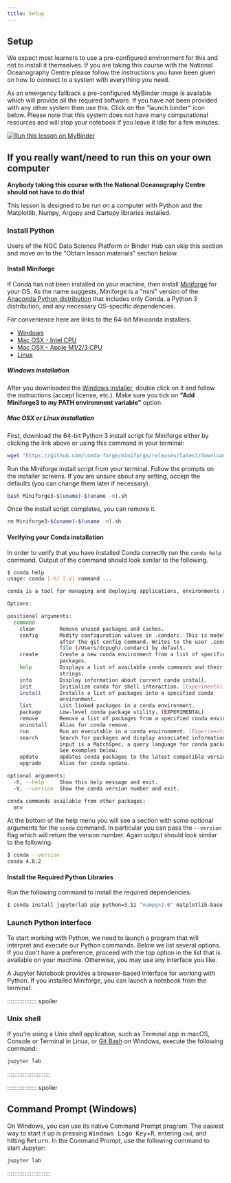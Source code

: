 ```yaml
---
title: Setup
---
```


## Setup

We expect most learners to use a pre-configured environment for this and not to install it themselves. 
If you are taking this course with the National Oceanography Centre please follow the instructions you have been given on how to 
connect to a system with everything you need. 

As an emergency fallback a pre-configured MyBinder image is available which will provide all the required software. If you have not been provided 
with any other system then use this. Click on the "launch binder" icon below. Please note that this system
does not have many computational resources and will stop your notebook if you leave it idle for a few minutes. 

[![Run this lesson on MyBinder](https://mybinder.org/badge_logo.svg)](https://mybinder.org/v2/gh/NOC-OI/python-intro-schools/binder)


## If you really want/need to run this on your own computer

**Anybody taking this course with the National Oceanography Centre should not have to do this!**

This lesson is designed to be run on a computer with Python and the Matplotlib, Numpy, Argopy and Cartopy libraries installed.

### Install Python

Users of the NOC Data Science Platform or Binder Hub can skip this section and move on to the "Obtain lesson materials" section below.

#### Install Miniforge

If Conda has not been installed on your machine, then install [Miniforge](https://conda-forge.org/download/) for your OS. As the name
suggests, Miniforge is a "mini" version of the
[Anaconda Python distribution](https://www.anaconda.com/download) that includes only Conda, a
Python 3 distribution, and any necessary OS-specific dependencies.

For convenience here are links to the 64-bit Miniconda installers.

* [Windows](https://github.com/conda-forge/miniforge/releases/latest/download/Miniforge3-Windows-x86_64.exe)
* [Mac OSX - Intel CPU](https://github.com/conda-forge/miniforge/releases/latest/download/Miniforge3-MacOSX-x86_64.sh)
* [Mac OSX - Apple M1/2/3 CPU](https://github.com/conda-forge/miniforge/releases/latest/download/Miniforge3-MacOSX-arm64.sh)
* [Linux](https://github.com/conda-forge/miniforge/releases/latest/download/Miniforge3-Linux-x86_64.sh)


##### Windows installation

After you downloaded the [Windows installer](https://github.com/conda-forge/miniforge/releases/latest/download/Miniforge3-Windows-x86_64.exe), double click on it and follow the instructions (accept license, etc.).
Make sure you tick on **"Add Miniforge3 to my PATH environment variable"** option.

##### Mac OSX or Linux installation

First, download the 64-bit Python 3 install script for Miniforge
either by clicking the link above or using this command in your terminal:

```bash
wget "https://github.com/conda-forge/miniforge/releases/latest/download/Miniforge3-$(uname)-$(uname -m).sh"
```

Run the Miniforge install script from your terminal. Follow the prompts on the installer screens. If you are unsure
about any setting, accept the defaults (you can change them later if necessary).

```bash
bash Miniforge3-$(uname)-$(uname -m).sh
```

Once the install script completes, you can remove it.

```bash
rm Miniforge3-$(uname)-$(uname -m).sh
```


#### Verifying your Conda installation

In order to verify that you have installed Conda correctly run the `conda help` command. Output
of the command should look similar to the following.

```bash
$ conda help
usage: conda [-h] [-V] command ...

conda is a tool for managing and deploying applications, environments and packages.

Options:

positional arguments:
  command
    clean        Remove unused packages and caches.
    config       Modify configuration values in .condarc. This is modeled
                 after the git config command. Writes to the user .condarc
                 file (/Users/drpugh/.condarc) by default.
    create       Create a new conda environment from a list of specified
                 packages.
    help         Displays a list of available conda commands and their help
                 strings.
    info         Display information about current conda install.
    init         Initialize conda for shell interaction. [Experimental]
    install      Installs a list of packages into a specified conda
                 environment.
    list         List linked packages in a conda environment.
    package      Low-level conda package utility. (EXPERIMENTAL)
    remove       Remove a list of packages from a specified conda environment.
    uninstall    Alias for conda remove.
    run          Run an executable in a conda environment. [Experimental]
    search       Search for packages and display associated information. The
                 input is a MatchSpec, a query language for conda packages.
                 See examples below.
    update       Updates conda packages to the latest compatible version.
    upgrade      Alias for conda update.

optional arguments:
  -h, --help     Show this help message and exit.
  -V, --version  Show the conda version number and exit.

conda commands available from other packages:
  env
```

At the bottom of the help menu you will see a section with some optional arguments for the
`conda` command. In particular you can pass the `--version` flag which will return the version
number. Again output should look similar to the following.

```bash
$ conda --version
conda 4.8.2
```


#### Install the Required Python Libraries

Run the following command to install the required dependencies.
```bash
$ conda install jupyterlab pip python=3.11 "numpy>2.0" matplotlib-base matplotlib-inline argopy cartopy
```

### Launch Python interface

To start working with Python, we need to launch a program that will interpret and execute our
Python commands. Below we list several options. If you don't have a preference, proceed with the
top option in the list that is available on your machine. Otherwise, you may use any interface
you like.

A Jupyter Notebook provides a browser-based interface for working with Python.
If you installed Miniforge, you can launch a notebook from the terminal:


::::::::::::::::: spoiler

### Unix shell

If you're using a Unix shell application, such as Terminal app in macOS, Console or Terminal
in Linux, or [Git Bash](https://gitforwindows.org/) on Windows, execute the following command:

```bash
jupyter lab
```

:::::::::::::::::::::::::

::::::::::::::::: spoiler

## Command Prompt (Windows)

On Windows, you can use its native Command Prompt program.  The easiest way to start it up is
pressing <kbd>Windows Logo Key</kbd>\+<kbd>R</kbd>, entering `cmd`, and hitting
<kbd>Return</kbd>. In the Command Prompt, use the following command to start Jupyter:


```bash
jupyter lab
```

:::::::::::::::::::::::::
